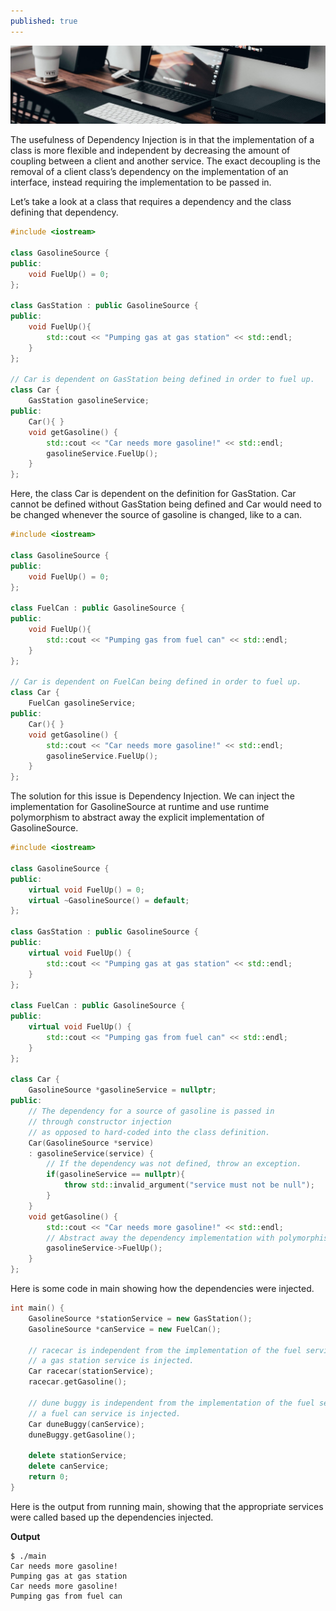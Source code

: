 ```yaml
---
published: true
---
```

[![Benjamin Bannekat ](https://raw.githubusercontent.com/hamid-abbaszadeh/hamid-abbaszadeh.github.io/master/images/post15.jpg)](https://hamid-abbaszadeh.github.io/Dependency-injection-in-c++/)

The usefulness of Dependency Injection is in that the implementation of a class is more flexible and independent by decreasing the amount of coupling between a client and another service. The exact decoupling is the removal of a client class’s dependency on the implementation of an interface, instead requiring the implementation to be passed in.

Let’s take a look at a class that requires a dependency and the class defining that dependency.

```cpp
#include <iostream>

class GasolineSource {
public:
    void FuelUp() = 0;
};

class GasStation : public GasolineSource {
public:
    void FuelUp(){
        std::cout << "Pumping gas at gas station" << std::endl;
    }
};

// Car is dependent on GasStation being defined in order to fuel up.
class Car {
    GasStation gasolineService;
public:
    Car(){ }
    void getGasoline() {
        std::cout << "Car needs more gasoline!" << std::endl;
        gasolineService.FuelUp();
    }
};
```

Here, the class Car is dependent on the definition for GasStation. Car cannot be defined without GasStation being defined and Car would need to be changed whenever the source of gasoline is changed, like to a can.

```cpp
#include <iostream>

class GasolineSource {
public:
    void FuelUp() = 0;
};

class FuelCan : public GasolineSource {
public:
    void FuelUp(){
        std::cout << "Pumping gas from fuel can" << std::endl;
    }
};

// Car is dependent on FuelCan being defined in order to fuel up.
class Car {
    FuelCan gasolineService;
public:
    Car(){ }
    void getGasoline() {
        std::cout << "Car needs more gasoline!" << std::endl;
        gasolineService.FuelUp();
    }
};
```
The solution for this issue is Dependency Injection. We can inject the implementation for GasolineSource at runtime and use runtime polymorphism to abstract away the explicit implementation of GasolineSource.

```cpp
#include <iostream>

class GasolineSource {
public:
    virtual void FuelUp() = 0;
    virtual ~GasolineSource() = default;
};

class GasStation : public GasolineSource {
public:
    virtual void FuelUp() {
        std::cout << "Pumping gas at gas station" << std::endl;
    }
};

class FuelCan : public GasolineSource {
public:
    virtual void FuelUp() {
        std::cout << "Pumping gas from fuel can" << std::endl;
    }
};

class Car {
    GasolineSource *gasolineService = nullptr;
public:
    // The dependency for a source of gasoline is passed in
    // through constructor injection
    // as opposed to hard-coded into the class definition.
    Car(GasolineSource *service)
    : gasolineService(service) {
        // If the dependency was not defined, throw an exception.
        if(gasolineService == nullptr){
            throw std::invalid_argument("service must not be null");
        }
    }
    void getGasoline() {
        std::cout << "Car needs more gasoline!" << std::endl;
        // Abstract away the dependency implementation with polymorphism.
        gasolineService->FuelUp();
    }
};
```

Here is some code in main showing how the dependencies were injected.

```cpp
int main() {
    GasolineSource *stationService = new GasStation();
    GasolineSource *canService = new FuelCan();

    // racecar is independent from the implementation of the fuel service.
    // a gas station service is injected.
    Car racecar(stationService);
    racecar.getGasoline();

    // dune buggy is independent from the implementation of the fuel service.
    // a fuel can service is injected.
    Car duneBuggy(canService);
    duneBuggy.getGasoline();

    delete stationService;
    delete canService;
    return 0;
}
```
Here is the output from running main, showing that the appropriate services were called based up the dependencies injected.

**Output**
```
$ ./main
Car needs more gasoline!
Pumping gas at gas station
Car needs more gasoline!
Pumping gas from fuel can
```
